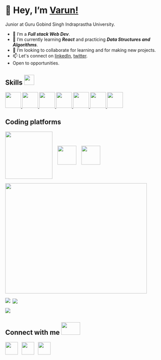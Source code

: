  # 👋 Hey, I’m [Varun!](https://varunsharma21.github.io/portfolio/)
 Junior at Guru Gobind Singh Indraprastha University.
- 👀 I’m a ***Full stack Web Dev***.
- 🌱 I’m currently learning ***React*** and practicing ***Data Structures and Algorithms***.
- 💞️ I’m looking to collaborate for learning and for making new projects.
- 📫 Let's connect on [linkedIn](https://www.linkedin.com/in/varun-sharma-9728591a0/), [twitter](https://twitter.com/Varun_Sharma21).
- Open to opportunities.

<h2> Skills <img src = "https://media2.giphy.com/media/QssGEmpkyEOhBCb7e1/giphy.gif?cid=ecf05e47a0n3gi1bfqntqmob8g9aid1oyj2wr3ds3mg700bl&rid=giphy.gif" width = 32px> </h2>
<a href= https://github.com/varunsharma21?tab=repositories&q=&type=&language=javascript&sort= > <img width ='50px' src ='https://raw.githubusercontent.com/rahulbanerjee26/githubAboutMeGenerator/main/icons/reactjs.svg'> </a>
<a href= https://github.com/varunsharma21?tab=repositories&q=&type=&language=javascript&sort= > <img width ='50px' src ='https://raw.githubusercontent.com/rahulbanerjee26/githubAboutMeGenerator/main/icons/javascript.svg'> </a>
<a href= https://github.com/varunsharma21?sort=&tab=repositories > <img width ='50px' src ='https://raw.githubusercontent.com/rahulbanerjee26/githubAboutMeGenerator/main/icons/bootstrap.svg'> </a>
<a href= https://github.com/varunsharma21?tab=repositories&q=&type=&language=css&sort= > <img width ='50px' src ='https://raw.githubusercontent.com/rahulbanerjee26/githubAboutMeGenerator/main/icons/css.svg'> </a>
<a href= https://github.com/varunsharma21?tab=repositories&q=&type=&language=html&sort= > <img width ='50px' src ='https://raw.githubusercontent.com/rahulbanerjee26/githubAboutMeGenerator/main/icons/html.svg'> </a>
<a href= https://github.com/varunsharma21?tab=repositories&q=&type=&language=c%2B%2B&sort= > <img width ='50px' src ='https://raw.githubusercontent.com/rahulbanerjee26/githubAboutMeGenerator/main/icons/cpp.svg'> </a> 
<a href= https://github.com/varunsharma21?tab=repositories&q=&type=&language=c%2B%2B&sort= > <img width ='50px' src ='https://raw.githubusercontent.com/rahulbanerjee26/githubAboutMeGenerator/main/icons/c.svg'> </a>


<h2> Coding platforms</h2>
<a href="https://leetcode.com/varun-sharma" target="blank"><img align="center" src="https://assets.leetcode.com/static_assets/public/webpack_bundles/images/logo-dark.e99485d9b.svg" width="150" /></a> &nbsp;&nbsp;
<a href="https://www.hackerrank.com/varun_sharma21" target="blank"><img align="center" src="https://raw.githubusercontent.com/rahuldkjain/github-profile-readme-generator/master/src/images/icons/Social/hackerrank.svg" width="60" /></a> &nbsp;&nbsp;
<a href="https://codeforces.com/profile/varun21" target="blank"><img align="center" src="https://cdn.jsdelivr.net/npm/simple-icons@3.0.1/icons/codeforces.svg" width="60" /></a>

<p><a href="https://www.leetcode.com/varun-sharma/" target="blank"><img align="center" src="https://leetcode.card.workers.dev/?username=varun-sharma&style=default&font=Courier%20New&extension=null" width="450px" height="350px" /></a> </p>
<p><img align="left" src="https://github-readme-stats.vercel.app/api/top-langs?username=varunsharma21&show_icons=true&locale=en&layout=compact" /></p>

<p>&nbsp;<img align="center" src="https://github-readme-stats.vercel.app/api?username=varunsharma21&show_icons=true&locale=en" /></p>

<p><img align="center" src="https://github-readme-streak-stats.herokuapp.com/?user=varunsharma21&" /></p> 




<h2> Connect with me <img src='https://raw.githubusercontent.com/ShahriarShafin/ShahriarShafin/main/Assets/handshake.gif' width="60px" height="40"> </h2>
<a href = 'https://www.linkedin.com/in/varun-sharma-9728591a0/'> <img width = '40px' align= 'center' src="https://raw.githubusercontent.com/rahulbanerjee26/githubAboutMeGenerator/main/icons/linked-in-alt.svg"/></a> &nbsp;
<a href = 'https://www.twitter.com/Varun_Sharma21'> <img width = '40px' align= 'center' src="https://raw.githubusercontent.com/rahulbanerjee26/githubAboutMeGenerator/main/icons/twitter.svg"/></a> &nbsp;
<a href = 'https://github.com/varunsharma21'> <img width = '40px' align= 'center' src="https://raw.githubusercontent.com/rahulbanerjee26/githubAboutMeGenerator/main/icons/github.svg"/></a>


<!-- <img src="https://github-readme-stats.vercel.app/api?username=varunsharma21&&show_icons=true&title_color=ffffff&icon_color=bb2ac&text_color=daf7dc&bg_color=151515"> -->
<!---
varunsharma21/varunsharma21 is a ✨ special ✨ repository because its `README.md` (this file) appears on your GitHub profile.
You can click the Preview link to take a look at your changes.
--->
